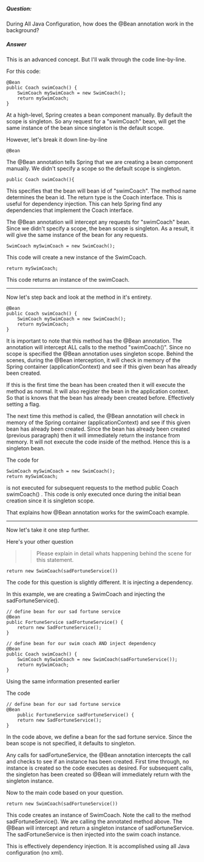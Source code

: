 ##### Question:

During All Java Configuration, how does the @Bean annotation work in the background?

##### Answer

This is an advanced concept. But I'll walk through the code line-by-line.

For this code:

	@Bean 
	public Coach swimCoach() {   
		SwimCoach mySwimCoach = new SwimCoach();   
		return mySwimCoach; 
	}
	
At a high-level, Spring creates a bean component manually. By default the scope is singleton. So any request for a "swimCoach" bean, will get the same instance of the bean since singleton is the default scope.

However, let's break it down line-by-line

	@Bean
The @Bean annotation tells Spring that we are creating a bean component manually. We didn't specify a scope so the default scope is singleton.

	public Coach swimCoach(){
This specifies that the bean will bean id of "swimCoach". The method name determines the bean id. The return type is the Coach interface. This is useful for dependency injection. This can help Spring find any dependencies that implement the Coach interface.

The @Bean annotation will intercept any requests for "swimCoach" bean. Since we didn't specify a scope, the bean scope is singleton. As a result, it will give the same instance of the bean for any requests.

	SwimCoach mySwimCoach = new SwimCoach();
This code will create a new instance of the SwimCoach.

	return mySwimCoach;
This code returns an instance of the swimCoach.

---

Now let's step back and look at the method in it's entirety.

	@Bean 
	public Coach swimCoach() {   
		SwimCoach mySwimCoach = new SwimCoach();   
		return mySwimCoach; 
	}

It is important to note that this method has the @Bean annotation. The annotation will intercept ALL calls to the method "swimCoach()". Since no scope is specified the @Bean annotation uses singleton scope. Behind the scenes, during the @Bean interception, it will check in memory of the Spring container (applicationContext) and see if this given bean has already been created.

If this is the first time the bean has been created then it will execute the method as normal. It will also register the bean in the application context. So that is knows that the bean has already been created before. Effectively setting a flag.

The next time this method is called, the @Bean annotation will check in memory of the Spring container (applicationContext) and see if this given bean has already been created. Since the bean has already been created (previous paragraph) then it will immediately return the instance from memory. It will not execute the code inside of the method. Hence this is a singleton bean.

The code for

	SwimCoach mySwimCoach = new SwimCoach(); 
	return mySwimCoach;
is not executed for subsequent requests to the method public Coach swimCoach() . This code is only executed once during the initial bean creation since it is singleton scope.

That explains how @Bean annotation works for the swimCoach example.

---

Now let's take it one step further.

Here's your other question

>> Please explain in detail whats happening behind the scene for this statement.

	return new SwimCoach(sadFortuneService())


The code for this question is slightly different. It is injecting a dependency.

In this example, we are creating a SwimCoach and injecting the sadFortuneService().

	// define bean for our sad fortune service
	@Bean
	public FortuneService sadFortuneService() {
		return new SadFortuneService();
	}
        
	// define bean for our swim coach AND inject dependency
	@Bean
	public Coach swimCoach() {
		SwimCoach mySwimCoach = new SwimCoach(sadFortuneService());
		return mySwimCoach;
	}
	
Using the same information presented earlier

The code

	// define bean for our sad fortune service
	@Bean
		public FortuneService sadFortuneService() {
		return new SadFortuneService();
	}

In the code above, we define a bean for the sad fortune service. Since the bean scope is not specified, it defaults to singleton.

Any calls for sadFortuneService, the @Bean annotation intercepts the call and checks to see if an instance has been created. First time through, no instance is created so the code executes as desired. For subsequent calls, the singleton has been created so @Bean will immediately return with the singleton instance.

Now to the main code based on your question.

	return new SwimCoach(sadFortuneService())
This code creates an instance of SwimCoach. Note the call to the method sadFortuneService(). We are calling the annotated method above. The @Bean will intercept and return a singleton instance of sadFortuneService. The sadFortuneService is then injected into the swim coach instance.

This is effectively dependency injection. It is accomplished using all Java configuration (no xml).


